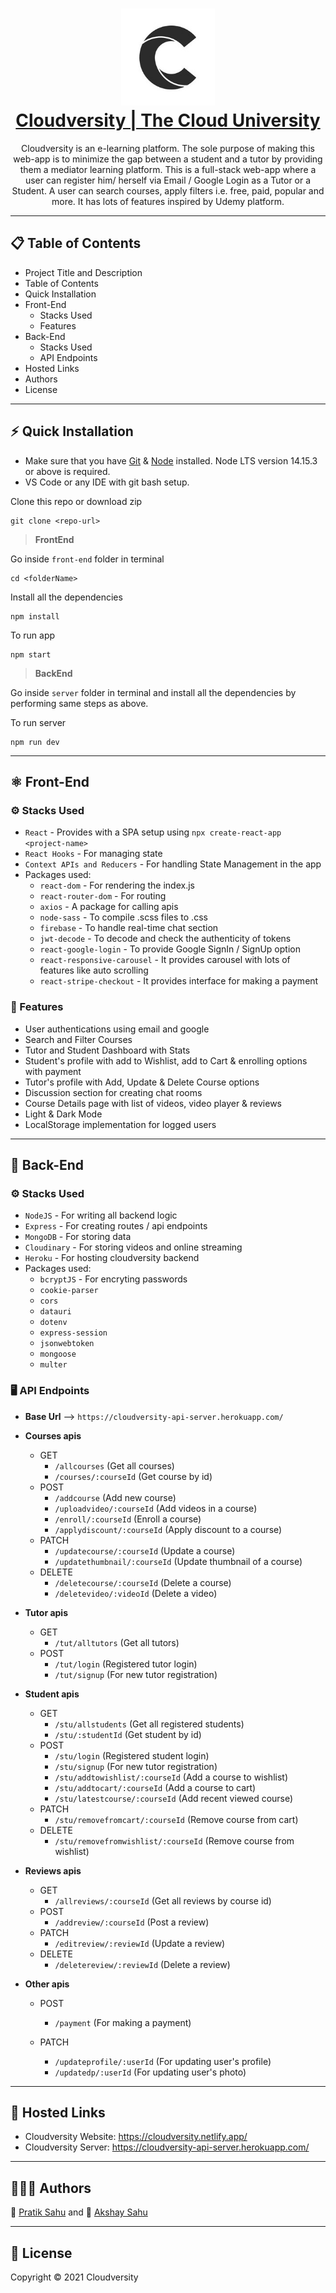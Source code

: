 <h1 align="center">
  <img src="./src/assets/images/logo.jpg" width="150px"/><br/>
  <strong><a href="https://cloudversity.netlify.app/">Cloudversity | The Cloud University</a></strong>
</h1>
<p align="center">Cloudversity is an e-learning platform. The sole purpose of making this web-app is to minimize the gap between a student and a tutor by providing them a mediator learning platform. This is a full-stack web-app where a user can register him/ herself via Email / Google Login as a Tutor or a Student. A user can search courses, apply filters i.e. free, paid, popular and more. It has lots of features inspired by Udemy platform.
</p>

---

## 📋 **Table of Contents**

- Project Title and Description
- Table of Contents
- Quick Installation
- Front-End
  - Stacks Used
  - Features
- Back-End
  - Stacks Used
  - API Endpoints
- Hosted Links
- Authors
- License
<!-- - Demo-preview -->

---

## ⚡ **Quick Installation**

- Make sure that you have [Git](https://git-scm.com/downloads) & [Node](https://nodejs.org) installed. Node LTS version 14.15.3 or above is required.
- VS Code or any IDE with git bash setup.

Clone this repo or download zip

```
git clone <repo-url>
```

> **FrontEnd**

Go inside `front-end` folder in terminal

```
cd <folderName>
```

Install all the dependencies

```
npm install
```

To run app

```
npm start
```

> **BackEnd**

Go inside `server` folder in terminal and install all the dependencies by performing same steps as above.

To run server

```
npm run dev
```

<!-- # Demo-Preview -->

---

## ⚛️ **Front-End**

### ⚙️ Stacks Used

- `React` - Provides with a SPA setup using `npx create-react-app <project-name>`
- `React Hooks` - For managing state
- `Context APIs and Reducers` - For handling State Management in the app
- Packages used:
  - `react-dom` - For rendering the index.js
  - `react-router-dom` - For routing
  - `axios` - A package for calling apis
  - `node-sass` - To compile .scss files to .css
  - `firebase` - To handle real-time chat section
  - `jwt-decode` - To decode and check the authenticity of tokens
  - `react-google-login` - To provide Google SignIn / SignUp option
  - `react-responsive-carousel` - It provides carousel with lots of features like auto scrolling
  - `react-stripe-checkout` - It provides interface for making a payment

### 🎯 Features

- User authentications using email and google
- Search and Filter Courses
- Tutor and Student Dashboard with Stats
- Student's profile with add to Wishlist, add to Cart & enrolling options with payment
- Tutor's profile with Add, Update & Delete Course options
- Discussion section for creating chat rooms
- Course Details page with list of videos, video player & reviews
- Light & Dark Mode
- LocalStorage implementation for logged users

---

## 🚀 **Back-End**

### ⚙️ Stacks Used

- `NodeJS` - For writing all backend logic
- `Express` - For creating routes / api endpoints
- `MongoDB` - For storing data
- `Cloudinary` - For storing videos and online streaming
- `Heroku` - For hosting cloudversity backend
- Packages used:
  - `bcryptJS` - For encryting passwords
  - `cookie-parser`
  - `cors`
  - `datauri`
  - `dotenv`
  - `express-session`
  - `jsonwebtoken`
  - `mongoose`
  - `multer`

### 🖥️ API Endpoints

- **Base Url** --> `https://cloudversity-api-server.herokuapp.com/`
- **Courses apis**

  - GET
    - `/allcourses` (Get all courses)
    - `/courses/:courseId` (Get course by id)
  - POST
    - `/addcourse` (Add new course)
    - `/uploadvideo/:courseId` (Add videos in a course)
    - `/enroll/:courseId` (Enroll a course)
    - `/applydiscount/:courseId` (Apply discount to a course)
  - PATCH
    - `/updatecourse/:courseId` (Update a course)
    - `/updatethumbnail/:courseId` (Update thumbnail of a course)
  - DELETE
    - `/deletecourse/:courseId` (Delete a course)
    - `/deletevideo/:videoId` (Delete a video)

- **Tutor apis**

  - GET
    - `/tut/alltutors` (Get all tutors)
  - POST
    - `/tut/login` (Registered tutor login)
    - `/tut/signup` (For new tutor registration)

- **Student apis**

  - GET
    - `/stu/allstudents` (Get all registered students)
    - `/stu/:studentId` (Get student by id)
  - POST
    - `/stu/login` (Registered student login)
    - `/stu/signup` (For new tutor registration)
    - `/stu/addtowishlist/:courseId` (Add a course to wishlist)
    - `/stu/addtocart/:courseId` (Add a course to cart)
    - `/stu/latestcourse/:courseId` (Add recent viewed course)
  - PATCH
    - `/stu/removefromcart/:courseId` (Remove course from cart)
  - DELETE
    - `/stu/removefromwishlist/:courseId` (Remove course from wishlist)

- **Reviews apis**

  - GET
    - `/allreviews/:courseId` (Get all reviews by course id)
  - POST
    - `/addreview/:courseId` (Post a review)
  - PATCH
    - `/editreview/:reviewId` (Update a review)
  - DELETE
    - `/deletereview/:reviewId` (Delete a review)

- **Other apis**

  - POST

    - `/payment` (For making a payment)

  - PATCH
    - `/updateprofile/:userId` (For updating user's profile)
    - `/updatedp/:userId` (For updating user's photo)

---

## 🔗 **Hosted Links**

- Cloudversity Website: https://cloudversity.netlify.app/
- Cloudversity Server: https://cloudversity-api-server.herokuapp.com/

---

## 👨🏻‍💻 **Authors**

👾 [Pratik Sahu](https://github.com/pratik-sahu-au13) and 👾 [Akshay Sahu](https://github.com/akshay-sahu-au13)

---

## 📝 **License**

Copyright © 2021 Cloudversity
